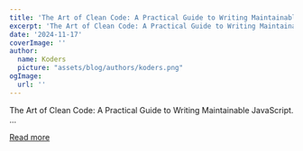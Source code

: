 ```yaml
---
title: 'The Art of Clean Code: A Practical Guide to Writing Maintainable JavaScript'
excerpt: 'The Art of Clean Code: A Practical Guide to Writing Maintainable JavaScript.           ...'
date: '2024-11-17'
coverImage: ''
author:
  name: Koders
  picture: "assets/blog/authors/koders.png"
ogImage:
  url: ''
---
```


The Art of Clean Code: A Practical Guide to Writing Maintainable JavaScript.           ...

[Read more](https://dev.to/nozibul_islam_113b1d5334f/the-art-of-clean-code-a-practical-guide-to-writing-maintainable-javascript-1eb9)
